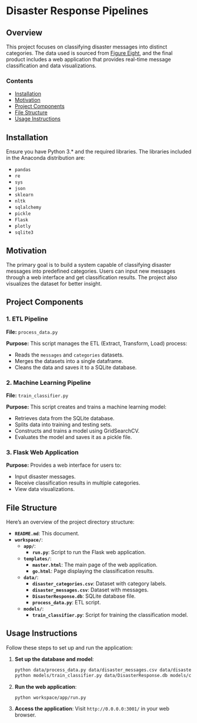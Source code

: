 # Disaster Response Pipelines

## Overview

This project focuses on classifying disaster messages into distinct categories. The data used is sourced from [Figure Eight](https://www.figure-eight.com/), and the final product includes a web application that provides real-time message classification and data visualizations.

### Contents

- [Installation](#installation)
- [Motivation](#motivation)
- [Project Components](#project-components)
- [File Structure](#file-structure)
- [Usage Instructions](#usage-instructions)

## Installation

Ensure you have Python 3.* and the required libraries. The libraries included in the Anaconda distribution are:

- `pandas`
- `re`
- `sys`
- `json`
- `sklearn`
- `nltk`
- `sqlalchemy`
- `pickle`
- `Flask`
- `plotly`
- `sqlite3`

## Motivation

The primary goal is to build a system capable of classifying disaster messages into predefined categories. Users can input new messages through a web interface and get classification results. The project also visualizes the dataset for better insight.

## Project Components

### 1. ETL Pipeline

**File:** `process_data.py`

**Purpose:** This script manages the ETL (Extract, Transform, Load) process:

- Reads the `messages` and `categories` datasets.
- Merges the datasets into a single dataframe.
- Cleans the data and saves it to a SQLite database.

### 2. Machine Learning Pipeline

**File:** `train_classifier.py`

**Purpose:** This script creates and trains a machine learning model:

- Retrieves data from the SQLite database.
- Splits data into training and testing sets.
- Constructs and trains a model using GridSearchCV.
- Evaluates the model and saves it as a pickle file.

### 3. Flask Web Application

**Purpose:** Provides a web interface for users to:

- Input disaster messages.
- Receive classification results in multiple categories.
- View data visualizations.

## File Structure

Here’s an overview of the project directory structure:

- **`README.md`**: This document.
- **`workspace/`**:
  - **`app/`**:
    - **`run.py`**: Script to run the Flask web application.
  - **`templates/`**:
    - **`master.html`**: The main page of the web application.
    - **`go.html`**: Page displaying the classification results.
  - **`data/`**:
    - **`disaster_categories.csv`**: Dataset with category labels.
    - **`disaster_messages.csv`**: Dataset with messages.
    - **`DisasterResponse.db`**: SQLite database file.
    - **`process_data.py`**: ETL script.
  - **`models/`**:
    - **`train_classifier.py`**: Script for training the classification model.

## Usage Instructions

Follow these steps to set up and run the application:

1. **Set up the database and model**:
    ```bash
    python data/process_data.py data/disaster_messages.csv data/disaster_categories.csv data/DisasterResponse.db
    python models/train_classifier.py data/DisasterResponse.db models/classifier.pkl
    ```

2. **Run the web application**:
    ```bash
    python workspace/app/run.py
    ```

3. **Access the application**:
    Visit `http://0.0.0.0:3001/` in your web browser.
